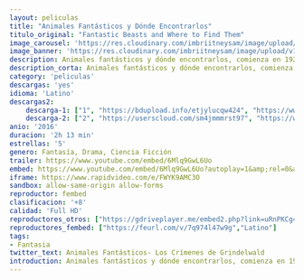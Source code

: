```yaml
---
layout: peliculas
title: "Animales Fantásticos y Dónde Encontrarlos"
titulo_original: "Fantastic Beasts and Where to Find Them"
image_carousel: 'https://res.cloudinary.com/imbriitneysam/image/upload/v1543031321/donde-poster-min.jpg'
image_banner: 'https://res.cloudinary.com/imbriitneysam/image/upload/v1543031321/donde-banner-min.jpg'
description: Animales fantásticos y dónde encontrarlos, comienza en 1926, cuando Newt Scamander, experto en zoología mágica, completo su viaje por todo el mundo para encontrar y documentar una extraordinaria selección de criaturas mágicas. Llegando a Nueva York para hacer una breve parada en su camino, donde podría haber llegado y salido sin incidentes… Pero no para un Muggle llamado Jacob, un caso perdido de magia, y la fuga de algunas criaturas fantásticas de Newt, que podrían causar problemas el mundo mágico y en el mundo Muggle.
description_corta: Animales fantásticos y dónde encontrarlos, comienza en 1926, cuando Newt Scamander, experto en zoología mágica, completo su viaje por todo el mundo para encontrar y documentar una extraordinaria selección de criaturas mágicas. Llegando a...
category: 'peliculas'
descargas: 'yes'
idioma: 'Latino'
descargas2:
    descarga-1: ["1", "https://bdupload.info/etjylucqw424", "https://www.google.com/s2/favicons?domain=openload.co","OpenLoad","https://res.cloudinary.com/imbriitneysam/image/upload/v1541473684/mexico.png", "Latino", "Full HD"]
    descarga-2: ["2", "https://userscloud.com/sm4jmmmrst97", "https://www.google.com/s2/favicons?domain=www.rapidvideo.com","RapidVideo","https://res.cloudinary.com/imbriitneysam/image/upload/v1541473684/mexico.png", "Latino", "Full HD"]
anio: '2016'
duracion: '2h 13 min'
estrellas: '5'
genero: Fantasía, Drama, Ciencia Ficción
trailer: https://www.youtube.com/embed/6Mlq9GwL6Uo
embed: https://www.youtube.com/embed/6Mlq9GwL6Uo?autoplay=1&amp;rel=0&amp;hd=1&border=0&wmode=opaque&enablejsapi=1&modestbranding=1&controls=1&showinfo=0
iframe: https://www.rapidvideo.com/e/FWYK9AMC3O
sandbox: allow-same-origin allow-forms
reproductor: fembed
clasificacion: '+8'
calidad: 'Full HD'
reproductores_otros: ["https://gdriveplayer.me/embed2.php?link=uRnPKCg4YyiTqy4g9LbrSA1DI2GpGZ%252F%252Bc4CBImTnfVPWlbtgLQLONCKKBBDpev%252FrJURhn2AdgXyQCkJqaZIFeF9rXTccV3a8mrtKuiJ%252FozoFpADFw0s0JOc%252FmsJMr9yu8dHbnMHolt%252BMI8RZApeuwxEyOPgq06pCgc5XuHzyOozc%252FUfjAydp%252FjMcHx%252BxdfkFA5MQoLQO0OpkhyK4uJLIqx","Latino","https://gdriveplayer.me/embed2.php?link=rXoXYuyRoG7RgSXyQi5wGAABHwUKHqak13HCocbhES2bCo%252BUxNsti0SocPyBW8Rki6FnQlM9pA5Bwgn54ZA%252BGBo9s108GLh7dR5XJUNyjzLDIWOD9DAr6i9PnDBcYRTdZgJ%252BdqTw4AMQvfLMb0a%252FMuldWrmXNwdYxuU7JaGn%252FW%252B1noHarp0QnRjMlZQJDZzVY%253D","Latino","https://www.zembed.to/public/dist/asteroid.html?id=aa4fe19f1e335b9eb81d7094b550f5c1&title=Fantastic%20Beasts%20and%20Where%20to%20Find%20Them","Latino","https://api.cuevana3.io/stream/index.php?file=ek5lbm9xYWNrS0xYMTZLa2xNbkdvY3ZTb3BtZng4TGp6ZFpobGFMUGtPTFJ5SnFUWU5MSzZkUFhZR1JwbTVha25KR1VvcVBWMGVMWWtaYWhvSkhFNlplVWEyVnBtSkhmMkpHZ29tYz0","Latino","https://mstream.press/esgjinzizl0u","Latino"]
reproductores_fembed: ["https://feurl.com/v/7q974l47w9g","Latino"]
tags:
- Fantasia
twitter_text: Animales Fantásticos- Los Crímenes de Grindelwald
introduction: Animales fantásticos y dónde encontrarlos, comienza en 1926, cuando Newt Scamander, experto en zoología mágica, completo su viaje por todo el mundo para encontrar y documentar una extraordinaria selección de criaturas mágicas. Llegando a...
---
```













